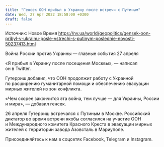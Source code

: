 ```yaml
---
title: "Генсек ООН прибыл в Украину после встречи с Путиным"
date: Wed, 27 Apr 2022 18:58:00 +0300
draft: false
---
```

Источник: Новое Время https://nv.ua/world/geopolitics/gensek-oon-pribyl-v-ukrainu-posle-vstrechi-s-putinym-poslednie-novosti-50237413.html


Война России против Украины — главные события 27 апреля

«Я прибыл в Украину после посещения Москвы», — написал он в Twitter.

Гутерриш добавил, что ООН продолжит работу с Украиной по расширению гуманитарной помощи и обеспечению эвакуации мирных жителей из зон конфликта.

«Чем скорее закончится эта война, тем лучше — для Украины, России и мира», — добавил генсек.

26 апреля Гутерриш встречался с Путиным в Москве. Российский диктатор во время встречи якобы согласился на участие ООН и Международного комитета Красного Креста в эвакуации мирных жителей с территории завода Азовсталь в Мариуполе.

Присоединяйтесь к нам в соцсетях Facebook, Telegram и Instagram.
